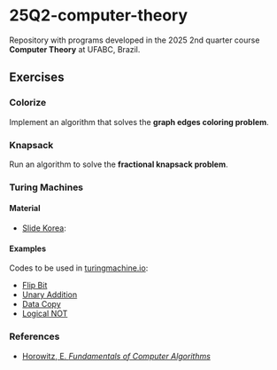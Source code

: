 # 25Q2-computer-theory

Repository with programs developed in the 2025 2nd quarter course **Computer Theory** at UFABC, Brazil.

## Exercises

### Colorize
Implement an algorithm that solves the **graph edges coloring problem**.

### Knapsack
Run an algorithm to solve the **fractional knapsack problem**.

### Turing Machines

#### Material
- [Slide Korea](https://plrg.korea.ac.kr/courses/cose215/2023_1/slides/lec22.pdf):

#### Examples
Codes to be used in [turingmachine.io](https://turingmachine.io/):
- [Flip Bit](https://turingmachine.io/?import-gist=2130004aff34539c5479aeb2d68f5cc0)
- [Unary Addition](https://turingmachine.io/?import-gist=54cd039a64e4353dc1fc183f9fd17e94)
- [Data Copy](https://turingmachine.io/?import-gist=18c38c25863220888c09640ad825e1d2)
- [Logical NOT](https://gist.github.com/NataliaEmelianova/117e994f64c5dd44955e4e2966bb3d2a)


### References
- [Horowitz, E. *Fundamentals of Computer Algorithms*](https://kailash392.wordpress.com/wp-content/uploads/2019/02/fundamentalsof-computer-algorithms-by-ellis-horowitz.pdf)

